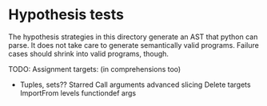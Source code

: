 # Hypothesis tests

The hypothesis strategies in this directory generate an AST that python can parse.
It does not take care to generate semantically valid programs. 
Failure cases should shrink into valid programs, though.

TODO:
Assignment targets: (in comprehensions too)
- Tuples, sets??
Starred
Call arguments
advanced slicing
Delete targets
ImportFrom levels
functiondef args